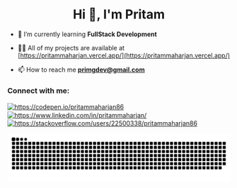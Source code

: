 <h1 align="center">Hi 👋, I'm Pritam</h1>

- 🌱 I’m currently learning **FullStack Development**

- 👨‍💻 All of my projects are available at [https://pritammaharjan.vercel.app/](https://pritammaharjan.vercel.app/)

- 📫 How to reach me **primgdev@gmail.com**

<h3 align="left">Connect with me:</h3>
<p align="left">
<a href="https://codepen.io/https://codepen.io/pritammaharjan86" target="blank"><img align="center" src="https://raw.githubusercontent.com/rahuldkjain/github-profile-readme-generator/master/src/images/icons/Social/codepen.svg" alt="https://codepen.io/pritammaharjan86" height="30" width="40" /></a>
<a href="https://linkedin.com/in/https://www.linkedin.com/in/pritammaharjan/" target="blank"><img align="center" src="https://raw.githubusercontent.com/rahuldkjain/github-profile-readme-generator/master/src/images/icons/Social/linked-in-alt.svg" alt="https://www.linkedin.com/in/pritammaharjan/" height="30" width="40" /></a>
<a href="https://stackoverflow.com/users/https://stackoverflow.com/users/22500338/pritammaharjan86" target="blank"><img align="center" src="https://raw.githubusercontent.com/rahuldkjain/github-profile-readme-generator/master/src/images/icons/Social/stack-overflow.svg" alt="https://stackoverflow.com/users/22500338/pritammaharjan86" height="30" width="40" /></a>
</p>

<img src="https://raw.githubusercontent.com/PritamMaharjan86/PritamMaharjan86/output/snake.svg" alt="Snake animation" />

###
